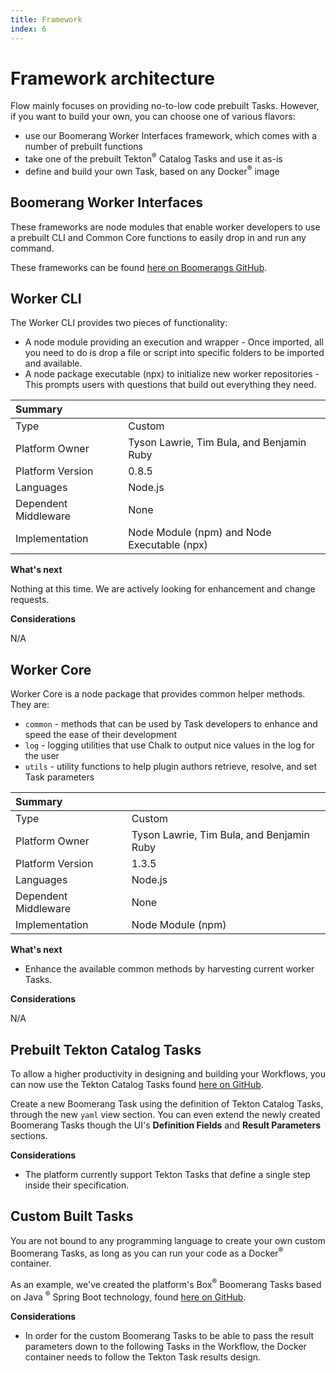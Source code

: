 ```yaml
---
title: Framework
index: 6
---
```


# Framework architecture

Flow mainly focuses on providing no-to-low code prebuilt Tasks. However, if you want to build your own, you can choose one of various flavors:

- use our Boomerang Worker Interfaces framework, which comes with a number of prebuilt functions
- take one of the prebuilt Tekton<sup>®</sup> Catalog Tasks and use it as-is
- define and build your own Task, based on any Docker<sup>®</sup> image

## Boomerang Worker Interfaces

These frameworks are node modules that enable worker developers to use a prebuilt CLI and Common Core functions to easily drop in and run any command.

These frameworks can be found [here on Boomerangs GitHub](https://github.com/boomerang-io/worker.interfaces).

## Worker CLI

The Worker CLI provides two pieces of functionality:

- A node module providing an execution and wrapper - Once imported, all you need to do is drop a file or script into specific folders to be imported and available.
- A node package executable (npx) to initialize new worker repositories - This prompts users with questions that build out everything they need.

| Summary              |                                             |
| :------------------- | :------------------------------------------ |
| Type                 | Custom                                      |
| Platform Owner       | Tyson Lawrie, Tim Bula, and Benjamin Ruby   |
| Platform Version     | 0.8.5                                       |
| Languages            | Node.js                                     |
| Dependent Middleware | None                                        |
| Implementation       | Node Module (npm) and Node Executable (npx) |

**What's next**

Nothing at this time. We are actively looking for enhancement and change requests.

**Considerations**

N/A

## Worker Core

Worker Core is a node package that provides common helper methods. They are:

- `common` - methods that can be used by Task developers to enhance and speed the ease of their development
- `log` - logging utilities that use Chalk to output nice values in the log for the user
- `utils` - utility functions to help plugin authors retrieve, resolve, and set Task parameters

| Summary              |                                           |
| :------------------- | :---------------------------------------- |
| Type                 | Custom                                    |
| Platform Owner       | Tyson Lawrie, Tim Bula, and Benjamin Ruby |
| Platform Version     | 1.3.5                                     |
| Languages            | Node.js                                   |
| Dependent Middleware | None                                      |
| Implementation       | Node Module (npm)                         |

**What's next**

- Enhance the available common methods by harvesting current worker Tasks.

**Considerations**

N/A

## Prebuilt Tekton Catalog Tasks

To allow a higher productivity in designing and building your Workflows, you can now use the Tekton Catalog Tasks found [here on GitHub](https://github.com/tektoncd/catalog).

Create a new Boomerang Task using the definition of Tekton Catalog Tasks, through the new `yaml` view section. You can even extend the newly created Boomerang Tasks though the UI's **Definition Fields** and **Result Parameters** sections.

**Considerations**

- The platform currently support Tekton Tasks that define a single step inside their specification.

## Custom Built Tasks

You are not bound to any programming language to create your own custom Boomerang Tasks, as long as you can run your code as a Docker<sup>®</sup> container.

As an example, we've created the platform's Box<sup>®</sup> Boomerang Tasks based on Java <sup>®</sup> Spring Boot technology, found [here on GitHub](https://github.com/boomerang-io/worker.box).

**Considerations**

- In order for the custom Boomerang Tasks to be able to pass the result parameters down to the following Tasks in the Workflow, the Docker container needs to follow the Tekton Task results design.
